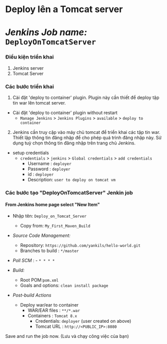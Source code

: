 # Deploy lên a Tomcat server
# *Jenkins Job name:* `DeployOnTomcatServer`

### Điều kiện triển khai

1. Jenkins server 
2. Tomcat Server 

### Các bước triển khai

1. Cài đặt 'deploy to container' plugin. Plugin này cần thiết để deploy tập tin war lên tomcat server. 

  - Cài đặt 'deploy to container' plugin without restart  
    - `Manage Jenkins` > `Jenkins Plugins` > `available` > `deploy to container`
 
2. Jenkins cần truy cập vào máy chủ tomcat để triển khai các tập tin war. Thiết lập thông tin đăng nhập để cho phép quá trình đăng nhập này. Sử dụng tuỳ chọn thông tin đăng nhập trên trang chủ Jenkins.

- setup credentials
  - `credentials` > `jenkins` > `Global credentials` > `add credentials`
    - Username	: `deployer`
    - Password : `deployer`
    - id      :  `deployer`
    - Description: `user to deploy on tomcat vm`

### Các bước tạo "DeployOnTomcatServer" Jenkin job
 #### From Jenkins home page select "New Item"
   - Nhập tên: `Deploy_on_Tomcat_Server`
     - Copy from: `My_First_Maven_Build`
     
   - *Source Code Management:*
      - Repository: `https://github.com/yankils/hello-world.git`
      - Branches to build : `*/master`  
   - *Poll SCM* :      - `* * * *`

   - *Build:*
     - Root POM:`pom.xml`
     - Goals and options: `clean install package`

 - *Post-build Actions*
   - Deploy war/ear to container
      - WAR/EAR files : `**/*.war`
      - Containers : `Tomcat 8.x`
         - Credentials: `deployer` (user created on above)
         - Tomcat URL : `http://<PUBLIC_IP>:8080`

Save and run the job now. (Lưu và chạy công việc của bạn)